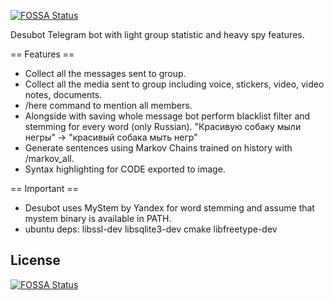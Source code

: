 [![FOSSA Status](https://app.fossa.com/api/projects/git%2Bgithub.com%2Fhouse-of-vanity%2Fdesubot.svg?type=shield)](https://app.fossa.com/projects/git%2Bgithub.com%2Fhouse-of-vanity%2Fdesubot?ref=badge_shield)

Desubot
Telegram bot with light group statistic and heavy spy features.

== Features ==
* Collect all the messages sent to group.
* Collect all the media sent to group including voice, stickers, video, video notes, documents.
* /here command to mention all members.
* Alongside with saving whole message bot perform blacklist filter and stemming for every word (only Russian). "Красивую собаку мыли негры" -> "красивый собака мыть негр"
* Generate sentences using Markov Chains trained on history with /markov_all.
* Syntax highlighting for CODE exported to image.

== Important ==
* Desubot uses MyStem by Yandex for word stemming and assume that mystem binary is available in PATH.
* ubuntu deps: libssl-dev libsqlite3-dev cmake libfreetype-dev


## License
[![FOSSA Status](https://app.fossa.com/api/projects/git%2Bgithub.com%2Fhouse-of-vanity%2Fdesubot.svg?type=large)](https://app.fossa.com/projects/git%2Bgithub.com%2Fhouse-of-vanity%2Fdesubot?ref=badge_large)
